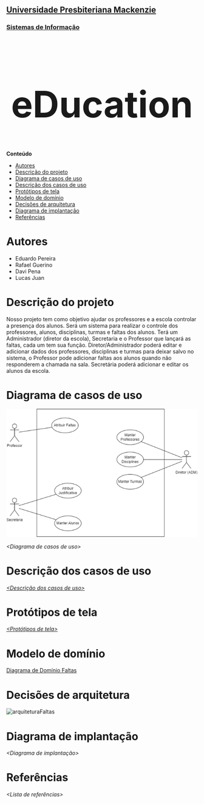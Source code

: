 <h2><a href= "https://www.mackenzie.br">Universidade Presbiteriana Mackenzie</a></h2>
<h3><a href= "https://www.mackenzie.br/graduacao/sao-paulo-higienopolis/sistemas-de-informacao">Sistemas de Informação</a></h3>


<font size="+12"><center>
# eDucation
</center></font>

**Conteúdo**

- [Autores](#autores)
- [Descrição do projeto](#descrição-do-projeto)
- [Diagrama de casos de uso](#diagrama-de-casos-de-uso)
- [Descrição dos casos de uso](#descrição-dos-casos-de-uso)
- [Protótipos de tela](#protótipos-de-tela)
- [Modelo de domínio](#modelo-de-domínio)
- [Decisões de arquitetura](#decisões-de-arquitetura)
- [Diagrama de implantação](#diagrama-de-implantação)
- [Referências](#referências)


# Autores

* Eduardo Pereira
* Rafael Guerino
* Davi Pena
* Lucas Juan



# Descrição do projeto

Nosso projeto tem como objetivo ajudar os professores e a escola controlar a presença dos alunos. Será um sistema para realizar o controle dos professores, alunos, disciplinas, turmas e faltas dos alunos.
Terá um Administrador (diretor da escola), Secretaria e o Professor que lançará as faltas, cada um tem sua função.
Diretor/Administrador poderá editar e adicionar dados dos professores, disciplinas e turmas para deixar salvo no sistema, o Professor pode adicionar faltas aos alunos quando não responderem a chamada na sala.
Secretária poderá adicionar e editar os alunos da escola.


# Diagrama de casos de uso

![Diagrama Caso de Uso Alunos](https://github.com/codeByEdu/ppads-2023s1/blob/master/docs/Diagrama%20de%20Caso%20de%20Uso.png)

*&lt;Diagrama de casos de uso&gt;*

# Descrição dos casos de uso

[*&lt;Descrição dos casos de uso&gt;*
](https://github.com/codeByEdu/ppads-2023s1/blob/da0588514578657bbea2bd94711a7e81187b00a9/docs/Especificac%CC%A7a%CC%83o%20de%20Caso%20de%20Uso%20--%20Alunos.xlsx)

# Protótipos de tela

[*&lt;Protótipos de tela&gt;*](https://github.com/codeByEdu/ppads-2023s1/blob/778ce002d94980ecf4992b470ad5ea0cc4824a4f/docs/PDF%20-%20Proto%CC%81tipo%20de%20telas.pdf)

# Modelo de domínio

[Diagrama de Domínio Faltas](https://user-images.githubusercontent.com/64917167/221467682-c7976422-31d6-4afa-a775-c90ca2d2919b.jpg)


# Decisões de arquitetura

![arquiteturaFaltas](https://user-images.githubusercontent.com/64917167/221709333-f1474767-ca26-4fcc-87e8-897a6721b8cc.jpg)



# Diagrama de implantação

*&lt;Diagrama de implantação&gt;*

# Referências

*&lt;Lista de referências&gt;*
